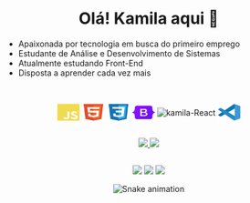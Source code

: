 <h1 align="center" >Olá! Kamila aqui 👋</h1>
<div>
 
 
 - Apaixonada por tecnologia em busca do primeiro emprego
 - Estudante de Análise e Desenvolvimento de Sistemas
 - Atualmente estudando Front-End
 - Disposta a aprender cada vez mais 
</div>

##
  <div  align="center" style="display: inline_block"><br>
  <img align="center" alt="kamila-Js" height="30" width="40" src="https://raw.githubusercontent.com/devicons/devicon/master/icons/javascript/javascript-plain.svg">
   <img align="center" alt="kamila-HTML" height="30" width="40" src="https://raw.githubusercontent.com/devicons/devicon/master/icons/html5/html5-original.svg">
   <img align="center" alt="kamila-CSS" height="30" width="40" src="https://raw.githubusercontent.com/devicons/devicon/master/icons/css3/css3-original.svg">
   <img align="center" alt="kamila-BootStrap" height="30" width="40" src="https://raw.githubusercontent.com/devicons/devicon/master/icons/bootstrap/bootstrap-original.svg">
   <img align="center" alt="kamila-React" height="30" width="40" src="https://cdn.jsdelivr.net/gh/devicons/devicon/icons/react/react-original.svg">
   <img align="center" alt="kamila-CSS" height="30" width="40" src="https://raw.githubusercontent.com/devicons/devicon/master/icons/vscode/vscode-original.svg"
</div>


##
 <div align="center">
  <a href="https://github.com/kamilajesus">
  <img height="160em" src="https://github-readme-stats.vercel.app/api?username=kamilajesus&show_icons=true&theme=radical&include_all_commits=true&count_private=true"/>
  <img height="160em" src="https://github-readme-stats.vercel.app/api/top-langs/?username=kamilajesus&layout=compact&langs_count=7&theme=radical"/>
</div>

 
##
<div  align="center" > 
  <a  href=https://www.instagram.com/kamilajesus.dev/" target="_blank"><img src="https://img.shields.io/badge/-Instagram-%23E4405F?style=for-the-badge&logo=instagram&logoColor=white" target="_blank"></a>
  <a href="https://www.linkedin.com/in/kamila-jesus-/" target="_blank"><img src="https://img.shields.io/badge/-LinkedIn-%230077B5?style=for-the-badge&logo=linkedin&logoColor=white" target="_blank"></a>
   <a href="https://wa.link/q8qzvn" target="_blank"><img src="https://img.shields.io/badge/WhatsApp-25D366?style=for-the-badge&logo=whatsapp&logoColor=white" target="_blank"></a>
   
![Snake animation](https://github.com/kamilajesus/kamilajesus/blob/output/github-contribution-grid-snake.svg)

